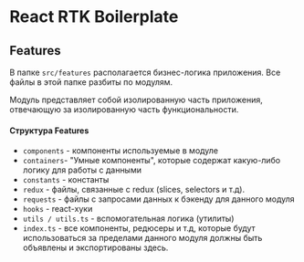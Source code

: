 # React RTK Boilerplate

## Features

В папке `src/features` располагается бизнес-логика приложения. Все файлы в этой папке разбиты по модулям.

Модуль представляет собой изолированную часть приложения, отвечающую за изолированную часть функциональности.

#### Структура Features

- `components` - компоненты используемые в модуле
- `containers`- "Умные компоненты", которые содержат какую-либо логику для работы с данными
- `constants` - константы
- `redux` - файлы, связанные с redux (slices, selectors и т.д).
- `requests` - файлы с запросами данных к бэкенду для данного модуля
- `hooks` - react-хуки
- `utils / utils.ts` - вспомогательная логика (утилиты)
- `index.ts` - все компоненты, редюсеры и т.д, которые будут использоваться за пределами данного модуля должны быть объявлены и экспортированы здесь.
